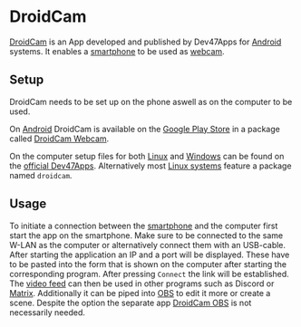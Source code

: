# DroidCam

[DroidCam](https://www.dev47apps.com/) is an App developed and published
by Dev47Apps for [Android](/wiki/android.md) systems.
It enables a [smartphone](/wiki/smart_devices.md) to be used as [webcam](/wiki/webcams.md).

## Setup

DroidCam needs to be set up on the phone aswell as on the computer to be used.

On [Android](/wiki/android.md) DroidCam is available on the
[Google Play Store](/wiki/android.md#app-store) in a package called
[DroidCam Webcam](https://play.google.com/store/apps/details?id=com.dev47apps.droidcam).

On the computer setup files for both [Linux](/wiki/linux.md) and [Windows](/wiki/windows.md) can be
found on the [official Dev47Apps](https://www.dev47apps.com/).
Alternatively most [Linux systems](/wiki/linux/package_manager.md) feature a package named
`droidcam`.

## Usage

To initiate a connection between the [smartphone](/wiki/smart_devices.md) and the computer first
start the app on the smartphone.
Make sure to be connected to the same W-LAN as the computer or alternatively connect them with an
USB-cable.
After starting the application an IP and a port will be displayed.
These have to be pasted into the form that is shown on the computer after starting the corresponding
program.
After pressing `Connect` the link will be established.
The [video feed](/wiki/webcams.md) can then be used in other programs such as Discord or
[Matrix](/wiki/matrix.md).
Additionally it can be piped into [OBS](/wiki/obs.md) to edit it more or create a scene.
Despite the option the separate app [DroidCam OBS](https://www.dev47apps.com/obs/) is not
necessarily needed.
